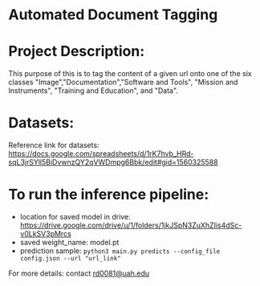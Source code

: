 # Automated Document Tagging

# Project Description:

This purpose of this is to tag the content of a given url onto one of the six classes "Image","Documentation","Software and Tools",
"Mission and Instruments", "Training and Education", and "Data".

# Datasets:

Reference link for datasets: https://docs.google.com/spreadsheets/d/1rK7hvb_HRd-sqL3jrSYll5BiDvwnzQY2qVWDmpg6Bbk/edit#gid=1560325588

# To run the inference pipeline:

- location for saved model in drive: https://drive.google.com/drive/u/1/folders/1jkJSpN3ZuXhZIis4dSc-v0LkSV3pMrcs
- saved weight_name: model.pt
- prediction sample: `python3 main.py predicts --config_file config.json --url "url_link"`

For more details: contact rd0081@uah.edu
